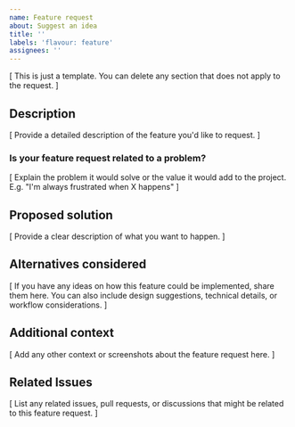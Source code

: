 ```yaml
---
name: Feature request
about: Suggest an idea
title: ''
labels: 'flavour: feature'
assignees: ''
---
```


[ This is just a template. You can delete any section that does not apply to the request. ]

## Description

[ Provide a detailed description of the feature you'd like to request. ]

### Is your feature request related to a problem?

[ Explain the problem it would solve or the value it would add to the project. E.g. "I'm always frustrated when X happens" ]

## Proposed solution

[ Provide a clear description of what you want to happen. ]

## Alternatives considered

[ If you have any ideas on how this feature could be implemented, share them here. You can also include design suggestions, technical details, or workflow considerations. ]

## Additional context

[ Add any other context or screenshots about the feature request here. ]

## Related Issues

[ List any related issues, pull requests, or discussions that might be related to this feature request. ]
